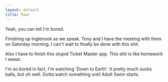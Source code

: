 ```yaml
---
layout: default
title: Rawr
---
```


Yeah, you can tell I'm bored.

Finishing up Inglenook as we speak. Tony and I have the meeting with them on
Saturday morning. I can't wait to finally be done with this shit.

Also I have to finish this stupid Ticket Master app. This shit is like
homework I swear.

I'm so bored in fact, I'm watching 'Down to Earth'. It pretty much sucks
balls, but oh well. Gotta watch something until Adult Swim starts.
